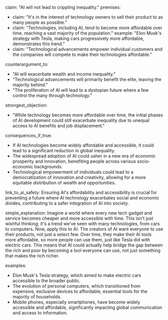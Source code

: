 claim: "AI will not lead to crippling inequality."
premises:
  - claim: "It's in the interest of technology owners to sell their product to as many people as possible."
  - claim: "Technologies, including AI, tend to become more affordable over time, reaching a vast majority of the population."
    example: "Elon Musk's strategy with Tesla, making cars progressively more affordable, demonstrates this trend."
  - claim: "Technological advancements empower individual customers and the companies will compete to make their technologies affordable."

counterargument_to:
  - "AI will exacerbate wealth and income inequality."
  - "Technological advancements will primarily benefit the elite, leaving the majority behind."
  - "The proliferation of AI will lead to a dystopian future where a few control the many through technology."

strongest_objection:
  - "While technology becomes more affordable over time, the initial phases of AI development could still exacerbate inequality due to unequal access to AI benefits and job displacement."

consequences_if_true:
  - If AI technologies become widely affordable and accessible, it could lead to a significant reduction in global inequality.
  - The widespread adoption of AI could usher in a new era of economic prosperity and innovation, benefiting people across various socio-economic backgrounds.
  - Technological empowerment of individuals could lead to a democratization of innovation and creativity, allowing for a more equitable distribution of wealth and opportunities.

link_to_ai_safety: Ensuring AI's affordability and accessibility is crucial for preventing a future where AI technology exacerbates social and economic divides, contributing to a safer integration of AI into society.

simple_explanation:
Imagine a world where every new tech gadget and service becomes cheaper and more accessible with time. This isn't just wishful thinking; it's a trend we've seen with many technologies, from cars to computers. Now, apply this to AI. The creators of AI want everyone to use their products, not just a select few. Over time, they make their AI tools more affordable, so more people can use them, just like Tesla did with electric cars. This means that AI could actually help bridge the gap between the rich and poor by becoming a tool everyone can use, not just something that makes the rich richer.

examples:
  - Elon Musk's Tesla strategy, which aimed to make electric cars accessible to the broader public.
  - The evolution of personal computers, which transitioned from expensive, exclusive devices to affordable, essential tools for the majority of households.
  - Mobile phones, especially smartphones, have become widely accessible and affordable, significantly impacting global communication and access to information.